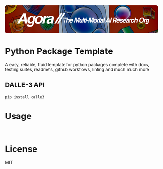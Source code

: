 [![Multi-Modality](agorabanner.png)](https://discord.gg/qUtxnK2NMf)

# Python Package Template
A easy, reliable, fluid template for python packages complete with docs, testing suites, readme's, github workflows, linting and much much more


## DALLE-3 API
`pip install dalle3`


# Usage
```


```



# License
MIT



